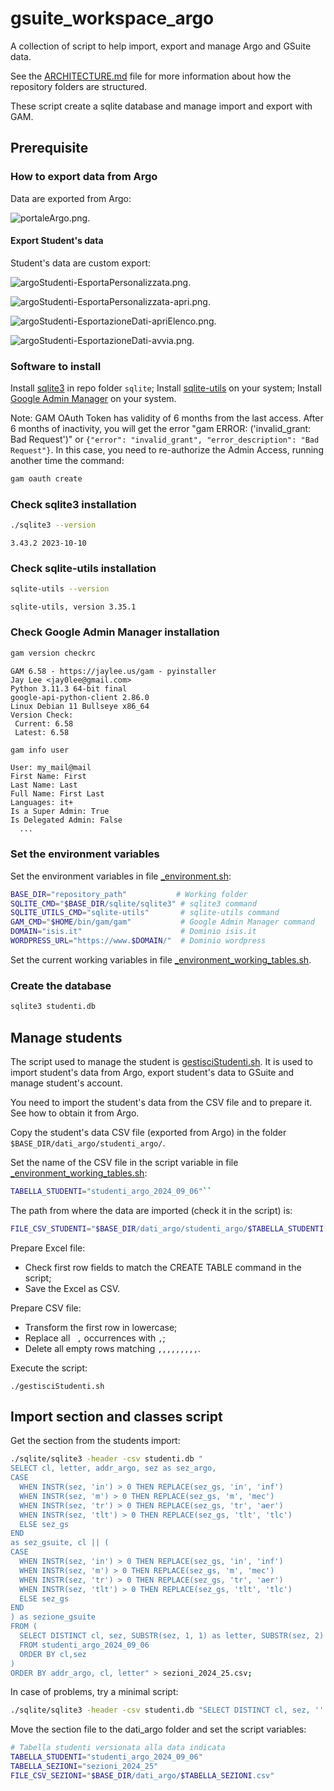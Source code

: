 # gsuite_workspace_argo

A collection of script to help import, export and manage Argo and GSuite data.

See the [ARCHITECTURE.md](https://matklad.github.io/2021/02/06/ARCHITECTURE.md.html) file for more information about how the repository folders are structured.

These script create a sqlite database and manage import and export with GAM.

## Prerequisite

### How to export data from Argo

Data are exported from Argo:

![portaleArgo.png](/dati_argo/portaleArgo.png).

#### Export Student's data

Student's data are custom export:

![argoStudenti-EsportaPersonalizzata.png](/dati_argo/argoStudenti-EsportaPersonalizzata.png).

![argoStudenti-EsportaPersonalizzata-apri.png](/dati_argo/argoStudenti-EsportaPersonalizzata-apri.png).

![argoStudenti-EsportazioneDati-apriElenco.png](/dati_argo/argoStudenti-EsportazioneDati-apriElenco.png).

![argoStudenti-EsportazioneDati-avvia.png](/dati_argo/argoStudenti-EsportazioneDati-avvia.png).

### Software to install

Install [sqlite3](https://www.sqlite.org/index.html) in repo folder ``sqlite``;
Install [sqlite-utils](https://pypi.org/project/sqlite-utils/) on your system;
Install [Google Admin Manager](https://sites.google.com/view/gam--commands/home) on your system.

Note: GAM OAuth Token has validity of 6 months from the last access. After 6 months of inactivity, you will get the error "gam ERROR: ('invalid_grant: Bad Request')" or ``{"error": "invalid_grant", "error_description": "Bad Request"}``. In this case, you need to re-authorize the Admin Access, running another time the command:

```bash
gam oauth create
```

### Check sqlite3 installation

```bash
./sqlite3 --version
```

```plaintext
3.43.2 2023-10-10
```

### Check sqlite-utils installation

```bash
sqlite-utils --version
```

```plaintext
sqlite-utils, version 3.35.1
```

### Check Google Admin Manager installation

```bash
gam version checkrc
```

```plaintext
GAM 6.58 - https://jaylee.us/gam - pyinstaller
Jay Lee <jay0lee@gmail.com>
Python 3.11.3 64-bit final
google-api-python-client 2.86.0
Linux Debian 11 Bullseye x86_64
Version Check:
 Current: 6.58
 Latest: 6.58
```

```bash
gam info user
```

```plaintext
User: my_mail@mail
First Name: First
Last Name: Last
Full Name: First Last
Languages: it+
Is a Super Admin: True
Is Delegated Admin: False
  ...
```

### Set the environment variables

Set the environment variables in file [_environment.sh](environment.sh):

```bash
BASE_DIR="repository_path"           # Working folder
SQLITE_CMD="$BASE_DIR/sqlite/sqlite3" # sqlite3 command
SQLITE_UTILS_CMD="sqlite-utils"       # sqlite-utils command
GAM_CMD="$HOME/bin/gam/gam"           # Google Admin Manager command
DOMAIN="isis.it"                      # Dominio isis.it
WORDPRESS_URL="https://www.$DOMAIN/"  # Dominio wordpress
```

Set the current working variables in file [_environment_working_tables.sh](_environment_working_tables.sh).

### Create the database

```bash
sqlite3 studenti.db
```

## Manage students

The script used to manage the student is [gestisciStudenti.sh](gestisciStudenti.sh). It is used to import student's data from Argo, export student's data to GSuite and manage student's account.

You need to import the student's data from the CSV file and to prepare it. See how to obtain it from Argo.

Copy the student's data CSV file (exported from Argo) in the folder ``$BASE_DIR/dati_argo/studenti_argo/``.

Set the name of the CSV file in the script variable in file [_environment_working_tables.sh](_environment_working_tables.sh): 

```bash
TABELLA_STUDENTI="studenti_argo_2024_09_06"``
```

The path from where the data are imported (check it in the script) is: 

```bash
FILE_CSV_STUDENTI="$BASE_DIR/dati_argo/studenti_argo/$TABELLA_STUDENTI.csv"
```

Prepare Excel file:

- Check first row fields to match the CREATE TABLE command in the script;
- Save the Excel as CSV.

Prepare CSV file:

- Transform the first row in lowercase;
- Replace all `` ,`` occurrences with ``,``;
- Delete all empty rows matching ``,,,,,,,,,``.

Execute the script:

``./gestisciStudenti.sh``

## Import section and classes script

Get the section from the students import:

```bash
./sqlite/sqlite3 -header -csv studenti.db "
SELECT cl, letter, addr_argo, sez as sez_argo,
CASE 
  WHEN INSTR(sez, 'in') > 0 THEN REPLACE(sez_gs, 'in', 'inf')
  WHEN INSTR(sez, 'm') > 0 THEN REPLACE(sez_gs, 'm', 'mec')
  WHEN INSTR(sez, 'tr') > 0 THEN REPLACE(sez_gs, 'tr', 'aer')
  WHEN INSTR(sez, 'tlt') > 0 THEN REPLACE(sez_gs, 'tlt', 'tlc')
  ELSE sez_gs
END 
as sez_gsuite, cl || (
CASE 
  WHEN INSTR(sez, 'in') > 0 THEN REPLACE(sez_gs, 'in', 'inf')
  WHEN INSTR(sez, 'm') > 0 THEN REPLACE(sez_gs, 'm', 'mec')
  WHEN INSTR(sez, 'tr') > 0 THEN REPLACE(sez_gs, 'tr', 'aer')
  WHEN INSTR(sez, 'tlt') > 0 THEN REPLACE(sez_gs, 'tlt', 'tlc')
  ELSE sez_gs
END
) as sezione_gsuite
FROM (
  SELECT DISTINCT cl, sez, SUBSTR(sez, 1, 1) as letter, SUBSTR(sez, 2) as addr_argo, SUBSTR(sez, 1, 1) || '_' || SUBSTR(sez, 2) as sez_gs 
  FROM studenti_argo_2024_09_06 
  ORDER BY cl,sez
)
ORDER BY addr_argo, cl, letter" > sezioni_2024_25.csv;
```

In case of problems, try a minimal script:

```bash
./sqlite/sqlite3 -header -csv studenti.db "SELECT DISTINCT cl, sez, '' as sezioni_gsuite from studenti_argo_2024_09_06 ORDER BY cl,sez; " > sezioni_2024_25.csv
```

Move the section file to the dati_argo folder and set the script variables:

```bash
# Tabella studenti versionata alla data indicata
TABELLA_STUDENTI="studenti_argo_2024_09_06"
TABELLA_SEZIONI="sezioni_2024_25" 
FILE_CSV_SEZIONI="$BASE_DIR/dati_argo/$TABELLA_SEZIONI.csv"
```
